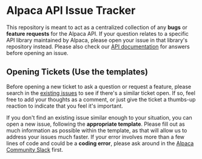 # Alpaca API Issue Tracker
This repository is meant to act as a centralized collection of any **bugs** or **feature requests** for the Alpaca API. If your question relates to a specific API library maintained by Alpaca, please open your issue in that library's repository instead. Please also check our [API documentation](https://docs.alpaca.markets/) for answers before opening an issue.

## Opening Tickets (Use the templates)
Before opening a new ticket to ask a question or request a feature, please search in the [existing issues](https://github.com/alpacahq/Alpaca-API/issues) to see if there's a similar ticket open. If so, feel free to add your thoughts as a comment, or just give the ticket a thumbs-up reaction to indicate that you feel it's important.

If you don't find an existing issue similar enough to your situation, you can open a new issue, following the **appropriate template**.
Please fill out as much information as possible within the template, as that will allow us to address your issues much faster.
If your error involves more than a few lines of code and could be a **coding error**, please ask around in the [Alpaca Community Slack](https://alpaca.markets/slack) first.
